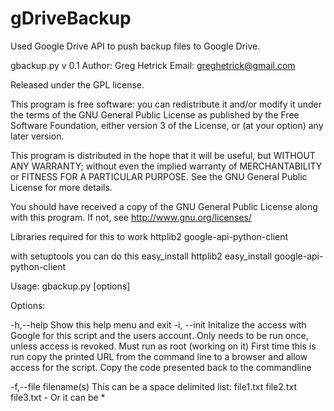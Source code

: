 gDriveBackup
=======

Used Google Drive API to push backup files to Google Drive.


gbackup.py v 0.1
Author: Greg Hetrick
Email: greghetrick@gmail.com

Released under the GPL license.

This program is free software: you can redistribute it and/or modify
it under the terms of the GNU General Public License as published by
the Free Software Foundation, either version 3 of the License, or
(at your option) any later version.

This program is distributed in the hope that it will be useful,
but WITHOUT ANY WARRANTY; without even the implied warranty of
MERCHANTABILITY or FITNESS FOR A PARTICULAR PURPOSE.  See the
GNU General Public License for more details.

You should have received a copy of the GNU General Public License
along with this program.  If not, see <http://www.gnu.org/licenses/>

Libraries required for this to work
httplib2
google-api-python-client

with setuptools you can do this
easy_install httplib2
easy_install google-api-python-client

Usage: gbackup.py [options]

Options:

-h,--help               Show this help menu and exit
-i, --init              Initalize the access with Google for this script and the users account.
                        Only needs to be run once, unless access is revoked. Must run as root (working on it)
                        First time this is run copy the printed URL from the command line to a browser and
                        allow access for the script. Copy the code presented back to the commandline

-f,--file filename(s)   This can be a space delimited list: file1.txt file2.txt file3.txt - Or it can be *

